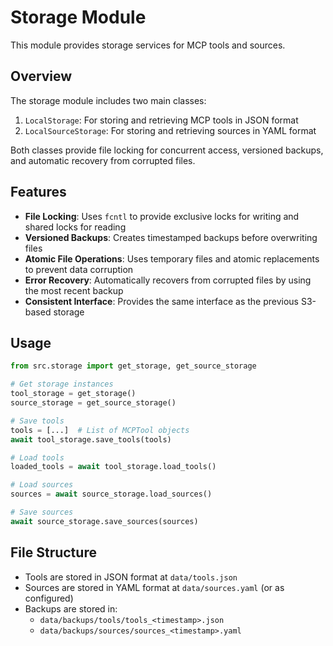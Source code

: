 # Storage Module

This module provides storage services for MCP tools and sources.

## Overview

The storage module includes two main classes:

1. `LocalStorage`: For storing and retrieving MCP tools in JSON format
2. `LocalSourceStorage`: For storing and retrieving sources in YAML format

Both classes provide file locking for concurrent access, versioned backups, and automatic recovery from corrupted files.

## Features

- **File Locking**: Uses `fcntl` to provide exclusive locks for writing and shared locks for reading
- **Versioned Backups**: Creates timestamped backups before overwriting files
- **Atomic File Operations**: Uses temporary files and atomic replacements to prevent data corruption
- **Error Recovery**: Automatically recovers from corrupted files by using the most recent backup
- **Consistent Interface**: Provides the same interface as the previous S3-based storage

## Usage

```python
from src.storage import get_storage, get_source_storage

# Get storage instances
tool_storage = get_storage()
source_storage = get_source_storage()

# Save tools
tools = [...]  # List of MCPTool objects
await tool_storage.save_tools(tools)

# Load tools
loaded_tools = await tool_storage.load_tools()

# Load sources
sources = await source_storage.load_sources()

# Save sources
await source_storage.save_sources(sources)
```

## File Structure

- Tools are stored in JSON format at `data/tools.json`
- Sources are stored in YAML format at `data/sources.yaml` (or as configured)
- Backups are stored in:
  - `data/backups/tools/tools_<timestamp>.json`
  - `data/backups/sources/sources_<timestamp>.yaml`

